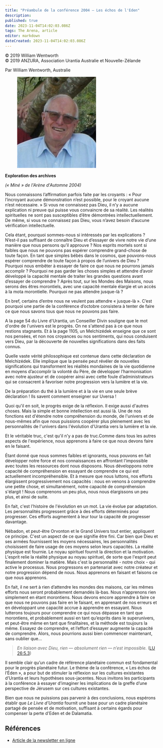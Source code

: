 ```yaml
---
title: "Préambule de la conférence 2004 – Les échos de l'Eden"
description: 
published: true
date: 2023-11-04T14:02:03.086Z
tags: The Arena, article
editor: markdown
dateCreated: 2023-11-04T14:02:03.086Z
---
```


<p class="v-card v-sheet theme--light grey lighten-3 px-2">© 2019 William Wentworth<br>© 2019 ANZURA, Association Urantia Australie et Nouvelle-Zélande</p>


Par William Wentworth, Australie

<figure id="Figure_1" class="image urantiapedia image-style-align-left">
<img src="/image/article/The_Arena/Will-1-260x300.jpg" alt="William Wentworth">
</figure>

**Exploration des archives**

_(« Miné » de l'Arène d'Automne 2004)_

Nous connaissons l’affirmation parfois faite par les croyants : « Pour l’incroyant aucune démonstration n’est possible, pour le croyant aucune n’est nécessaire. » Si vous ne connaissez pas Dieu, il n’y a aucune explication ni preuve qui puisse vous convaincre de sa réalité. Les réalités spirituelles ne sont pas susceptibles d’être démontrées intellectuellement. De même, si vous ne connaissez pas Dieu, vous n’avez besoin d’aucune vérification intellectuelle.

Cela étant, pourquoi sommes-nous si intéressés par les explications ? N’est-il pas suffisant de connaître Dieu et d’essayer de vivre notre vie d’une manière que nous pensons qu’il approuve ? Nos esprits mortels sont si faibles que nous ne pouvons pas espérer comprendre grand-chose de toute façon. En tant que simples bébés dans le cosmos, que pouvons-nous espérer comprendre de toute façon à propos de l’univers de Dieu ? Pourquoi nous embêter à essayer de faire ce que nous ne pourrons jamais accomplir ? Pourquoi ne pas garder les choses simples et attendre d’avoir développé la capacité mentale de traiter les grandes questions avant d’essayer de comprendre ? Après tout, sur les Mondes des Maisons, nous serons des êtres morontiels, avec une capacité mentale élargie et un accès à la mota morontielle. Pourquoi ne pas attendre jusque-là ?

En bref, certains d’entre nous ne veulent pas attendre « jusque-là ». C’est pourquoi une partie de la conférence d’octobre consistera à tenter de faire ce que nous savons tous que nous ne pouvons pas faire.

A la page 54 du Livre d'Urantia, un Conseiller Divin souligne que le mot d'ordre de l'univers est le progrès. On ne s'attend pas à ce que nous restions stagnants. Et à la page 1105, un Melchizédek enseigne que ce sont nos pensées, et non nos croyances ou nos sentiments, qui nous conduisent vers Dieu, par la découverte de nouvelles significations dans des faits connus.

Quelle vaste vérité philosophique est contenue dans cette déclaration de Melchizédek. Elle implique que la pensée peut révéler de nouvelles significations qui transforment les réalités mondaines de la vie quotidienne en moyens d’accomplir la volonté du Père, de développer l’harmonisation avec notre ajusteur et de coopérer ainsi avec cette foule d’administrateurs qui se consacrent à favoriser notre progression vers la lumière et la vie.

De la préparation du thé à la lumière et à la vie en une seule brève déclaration ! Ils savent comment enseigner sur Uversa !

Quoi qu'il en soit, le progrès exige de la réflexion. Il exige aussi d'autres choses. Mais la simple et bonne intellection est aussi là. Une de nos fonctions est d'étendre notre compréhension du monde, de l'univers et de nous-mêmes afin que nous puissions coopérer plus pleinement avec les personnalités de l'univers dans l'évolution d'Urantia vers la lumière et la vie.

Et le véritable truc, c'est qu'il n'y a pas de truc.Comme dans tous les autres aspects de l'expérience, nous apprenons à faire ce que nous devons faire en le faisant.

Étant donné que nous sommes faibles et ignorants, nous pouvons en fait développer notre force et nos connaissances en affrontant l'impossible avec toutes les ressources dont nous disposons. Nous développons notre capacité de compréhension en essayant de comprendre ce qui est actuellement incompréhensible. Et à mesure que nous luttons, nos efforts élargissent progressivement nos capacités : nous en venons à comprendre une petite chose, et simultanément, notre capacité de compréhension s'élargit ! Nous comprenons un peu plus, nous nous élargissons un peu plus, et ainsi de suite.

En fait, c'est l'histoire de l'évolution en un mot. La vie évolue par adaptation. Les personnalités progressent grâce à des efforts déterminés pour progresser. Ces efforts augmentent à leur tour la capacité de progresser davantage.

Nébadon, et peut-être Orvonton et le Grand Univers tout entier, appliquent ce principe. C'est un aspect de ce que signifie être fini. Car bien que Dieu et ses armées fournissent les moyens nécessaires, les personnalités choisissent de faire usage de ces moyens selon leurs capacités. La réalité physique est fournie. Le noyau spirituel fournit la direction et la motivation. L'esprit relie la réalité physique au noyau spirituel, de sorte que l'esprit peut finalement dominer la matière. Mais c'est la personnalité - notre choix - qui active le processus. Nous progressons en partenariat avec notre créateur et notre progression dépend de nous. Nous apprenons en faisant et faisons ce que nous apprenons.

En fait, il ne sert à rien d’attendre les mondes des maisons, car les mêmes efforts nous seront probablement demandés là-bas. Nous n’apprenons rien simplement en étant morontiens. Nous devons encore apprendre à faire ce que nous ne pouvons pas faire en le faisant, en apprenant de nos erreurs et en développant une capacité accrue à apprendre en essayant. Nous lutterons toujours pour comprendre ce qui nous dépasse en tant que morontiens, et probablement aussi en tant qu’esprits dans le superunivers, et peut-être même en tant que finalitaires, et la méthode est toujours la même. Essayez de comprendre, et l’effort d’essayer augmente la capacité de comprendre. Alors, nous pourrions aussi bien commencer maintenant, sans oublier que…
<br style="clear:both;"/>

> _En liaison avec Dieu, rien — absolument rien — n’est impossible._ (<a id="a48_70"></a>[LU 26:5.3](/fr/The_Urantia_Book/26#p5_3))

Il semble clair qu’un cadre de référence planétaire commun est fondamental pour le progrès planétaire futur. Le thème de la conférence, « Les échos de l’Éden », a pour but de stimuler la réflexion sur les cultures existantes d’Urantia et leurs hypothèses sous-jacentes. Nous invitons les participants à la conférence à essayer d’imaginer les implications de la greffe d’une perspective de Jérusem sur ces cultures existantes.

Bien que nous ne puissions pas parvenir à des conclusions, nous espérons établir que _Le Livre d'Urantia_ fournit une base pour un cadre planétaire partagé de pensée et de motivation, suffisant à certains égards pour compenser la perte d'Eden et de Dalamatia.

## Références

- [Article de la newsletter en ligne](https://anzura.urantia-association.org/2019/07/31/conference-2004-echoes-eden)

